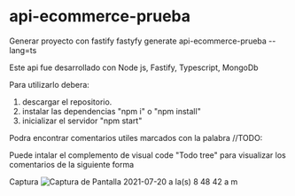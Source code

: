 # api-ecommerce-prueba
Generar proyecto con fastify
fastyfy generate api-ecommerce-prueba --lang=ts

Este api fue desarrollado con Node js, Fastify, Typescript, MongoDb

Para utilizarlo debera:
1) descargar el repositorio.
2) instalar las dependencias "npm i" o "npm install" 
3) inicializar el servidor "npm start"

Podra encontrar comentarios utiles marcados con la palabra //TODO:

Puede intalar el complemento de visual code "Todo tree" para visualizar los comentarios de la siguiente forma

Captura ![Captura de Pantalla 2021-07-20 a la(s) 8 48 42 a m](https://user-images.githubusercontent.com/87707548/126335486-15d15c14-4aed-4574-885e-b9fb0d6c784f.png)


